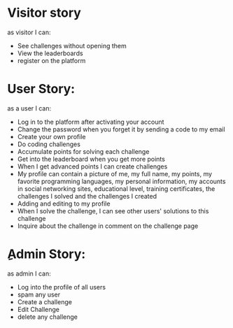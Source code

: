 # Visitor story
as visitor I can:

* See challenges without opening them
* View the leaderboards
* register on the platform


# User Story:
as a user I can:

* Log in to the platform after activating your account
* Change the password when you forget it by sending a code to my email
* Create your own profile
* Do coding challenges
* Accumulate points for solving each challenge
* Get into the leaderboard when you get more points
* When I get advanced points I can create challenges
* My profile can contain a picture of me, my full name, my points, my favorite programming languages, my personal information, my accounts in social networking sites, educational level, training certificates, the challenges I solved and the challenges I created
* Adding and editing to my profile
* When I solve the challenge, I can see other users' solutions to this challenge
* Inquire about the challenge in comment on the challenge page

# ِAdmin Story:
as admin I can:

* Log into the profile of all users
* spam any user
* Create a challenge
* Edit Challenge
* delete any challenge